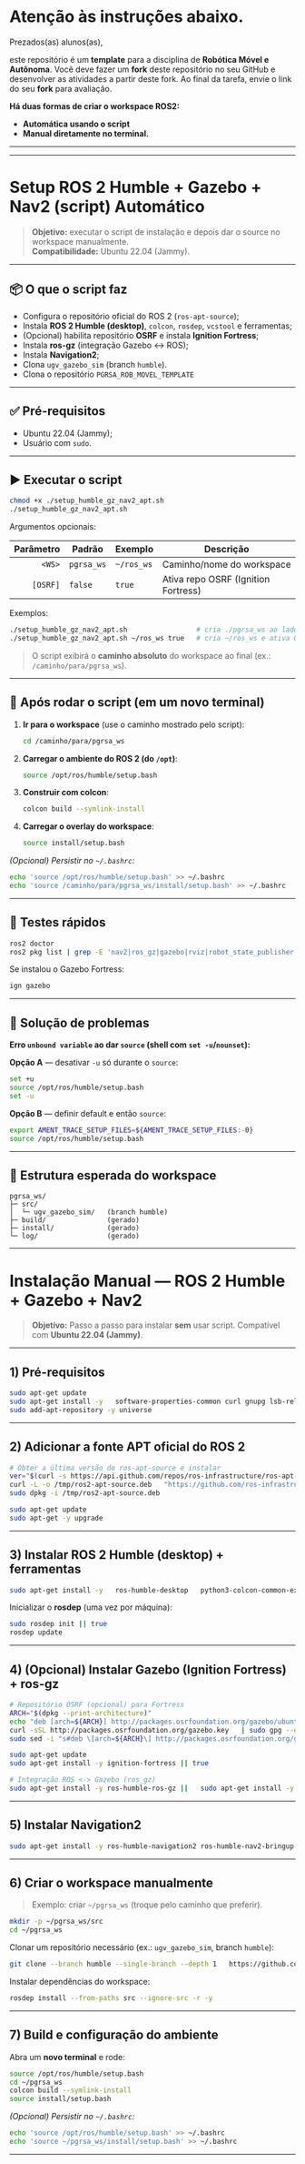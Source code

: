 # Atenção às instruções abaixo.

Prezados(as) alunos(as),

este repositório é um **template** para a disciplina de **Robótica Móvel e Autônoma**. Você deve fazer um **fork** deste repositório no seu GitHub e desenvolver as atividades a partir deste fork. Ao final da tarefa, envie o link do seu **fork** para avaliação.

**Há duas formas de criar o workspace ROS2:**
 - **Automática usando o script**
 - **Manual diretamente no terminal.**
---
--- 
# Setup ROS 2 Humble + Gazebo + Nav2 (script) Automático

> **Objetivo:** executar o script de instalação e depois dar o source no workspace manualmente.  
> **Compatibilidade:** Ubuntu 22.04 (Jammy).

---

## 📦 O que o script faz

- Configura o repositório oficial do ROS 2 (`ros-apt-source`);
- Instala **ROS 2 Humble (desktop)**, `colcon`, `rosdep`, `vcstool` e ferramentas;
- (Opcional) habilita repositório **OSRF** e instala **Ignition Fortress**;
- Instala **ros-gz** (integração Gazebo ↔ ROS);
- Instala **Navigation2**;
- Clona `ugv_gazebo_sim` (branch `humble`).
- Clona o repositório `PGRSA_ROB_MOVEL_TEMPLATE`

---

## ✅ Pré-requisitos

- Ubuntu 22.04 (Jammy);
- Usuário com `sudo`.

---

## ▶️ Executar o script

```bash
chmod +x ./setup_humble_gz_nav2_apt.sh
./setup_humble_gz_nav2_apt.sh
```

Argumentos opcionais:

| Parâmetro | Padrão     | Exemplo                       | Descrição                                   |
|----------:|------------|-------------------------------|---------------------------------------------|
| `<WS>`    | `pgrsa_ws` | `~/ros_ws`                    | Caminho/nome do workspace                   |
| `[OSRF]`  | `false`    | `true`                        | Ativa repo OSRF (Ignition Fortress)         |

Exemplos:
```bash
./setup_humble_gz_nav2_apt.sh                 # cria ./pgrsa_ws ao lado do script
./setup_humble_gz_nav2_apt.sh ~/ros_ws true   # cria ~/ros_ws e ativa OSRF
```

> O script exibirá o **caminho absoluto** do workspace ao final (ex.: `/caminho/para/pgrsa_ws`).

---

## 🧭 Após rodar o script (em **um novo terminal**)

1. **Ir para o workspace** (use o caminho mostrado pelo script):
   ```bash
   cd /caminho/para/pgrsa_ws
   ```

2. **Carregar o ambiente do ROS 2 (do `/opt`)**:
   ```bash
   source /opt/ros/humble/setup.bash
   ```

3. **Construir com colcon**:
   ```bash
   colcon build --symlink-install
   ```

4. **Carregar o overlay do workspace**:
   ```bash
   source install/setup.bash
   ```

*(Opcional) Persistir no `~/.bashrc`:*
```bash
echo 'source /opt/ros/humble/setup.bash' >> ~/.bashrc
echo 'source /caminho/para/pgrsa_ws/install/setup.bash' >> ~/.bashrc
```

---

## 🔎 Testes rápidos

```bash
ros2 doctor
ros2 pkg list | grep -E 'nav2|ros_gz|gazebo|rviz|robot_state_publisher'
```

Se instalou o Gazebo Fortress:
```bash
ign gazebo
```

---

## 🛟 Solução de problemas

**Erro `unbound variable` ao dar `source` (shell com `set -u`/`nounset`):**

**Opção A** — desativar `-u` só durante o `source`:
```bash
set +u
source /opt/ros/humble/setup.bash
set -u
```

**Opção B** — definir default e então `source`:
```bash
export AMENT_TRACE_SETUP_FILES=${AMENT_TRACE_SETUP_FILES:-0}
source /opt/ros/humble/setup.bash
```

---

## 📁 Estrutura esperada do workspace

```
pgrsa_ws/
├─ src/
│  └─ ugv_gazebo_sim/   (branch humble)
├─ build/               (gerado)
├─ install/             (gerado)
└─ log/                 (gerado)
```

---


# Instalação Manual — ROS 2 Humble + Gazebo + Nav2

> **Objetivo:** Passo a passo para instalar **sem** usar script. Compatível com **Ubuntu 22.04 (Jammy)**.

---

## 1) Pré-requisitos

```bash
sudo apt-get update
sudo apt-get install -y   software-properties-common curl gnupg lsb-release ca-certificates   git python3-pip python3-venv   build-essential cmake
sudo add-apt-repository -y universe
```

---

## 2) Adicionar a fonte APT oficial do ROS 2

```bash
# Obter a última versão do ros-apt-source e instalar
ver="$(curl -s https://api.github.com/repos/ros-infrastructure/ros-apt-source/releases/latest        | grep -F tag_name | awk -F\" '{print $4}')"
curl -L -o /tmp/ros2-apt-source.deb   "https://github.com/ros-infrastructure/ros-apt-source/releases/download/${ver}/ros2-apt-source_${ver}.jammy_all.deb"
sudo dpkg -i /tmp/ros2-apt-source.deb

sudo apt-get update
sudo apt-get -y upgrade
```

---

## 3) Instalar ROS 2 Humble (desktop) + ferramentas

```bash
sudo apt-get install -y   ros-humble-desktop   python3-colcon-common-extensions   python3-rosdep   python3-vcstool   ros-dev-tools
```

Inicializar o **rosdep** (uma vez por máquina):

```bash
sudo rosdep init || true
rosdep update
```

---

## 4) (Opcional) Instalar Gazebo (Ignition Fortress) + ros-gz

```bash
# Repositório OSRF (opcional) para Fortress
ARCH="$(dpkg --print-architecture)"
echo "deb [arch=${ARCH}] http://packages.osrfoundation.org/gazebo/ubuntu-stable jammy main"   | sudo tee /etc/apt/sources.list.d/gazebo-stable.list
curl -sSL http://packages.osrfoundation.org/gazebo.key   | sudo gpg --dearmor -o /usr/share/keyrings/gazebo-archive-keyring.gpg
sudo sed -i "s#deb \[arch=${ARCH}\] http://packages.osrfoundation.org/gazebo/ubuntu-stable#deb \[arch=${ARCH} signed-by=/usr/share/keyrings/gazebo-archive-keyring.gpg\] http://packages.osrfoundation.org/gazebo/ubuntu-stable#g"   /etc/apt/sources.list.d/gazebo-stable.list

sudo apt-get update
sudo apt-get install -y ignition-fortress || true

# Integração ROS <-> Gazebo (ros_gz)
sudo apt-get install -y ros-humble-ros-gz ||   sudo apt-get install -y $(apt-cache search '^ros-humble-ros-gz' | awk '{print $1}')
```

---

## 5) Instalar Navigation2

```bash
sudo apt-get install -y ros-humble-navigation2 ros-humble-nav2-bringup
```

---

## 6) Criar o workspace manualmente

> Exemplo: criar `~/pgrsa_ws` (troque pelo caminho que preferir).

```bash
mkdir -p ~/pgrsa_ws/src
cd ~/pgrsa_ws
```

Clonar um repositório necessário (ex.: `ugv_gazebo_sim`, branch `humble`):

```bash
git clone --branch humble --single-branch --depth 1   https://github.com/Brazilian-Institute-of-Robotics/ugv_gazebo_sim.git   src/ugv_gazebo_sim
```

Instalar dependências do workspace:

```bash
rosdep install --from-paths src --ignore-src -r -y
```

---

## 7) Build e configuração do ambiente

Abra um **novo terminal** e rode:

```bash
source /opt/ros/humble/setup.bash
cd ~/pgrsa_ws
colcon build --symlink-install
source install/setup.bash
```

*(Opcional) Persistir no `~/.bashrc`:*

```bash
echo 'source /opt/ros/humble/setup.bash' >> ~/.bashrc
echo 'source ~/pgrsa_ws/install/setup.bash' >> ~/.bashrc
```

---
